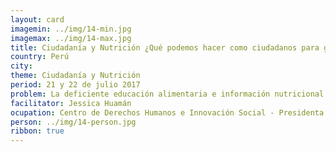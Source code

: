 ```yaml
---
layout: card
imagemin: ../img/14-min.jpg
imagemax: ../img/14-max.jpg
title: Ciudadanía y Nutrición ¿Qué podemos hacer como ciudadanos para garantizar una alimentación saludable en el Perú?
country: Perú
city:
theme: Ciudadanía y Nutrición
period: 21 y 22 de julio 2017
problem: La deficiente educación alimentaria e información nutricional implica una violación de los derechos de los consumidores de alimentos procesados, teniendo un efecto negativo en la salud de estos
facilitator: Jessica Huamán
ocupation: Centro de Derechos Humanos e Innovación Social - Presidenta
person: ../img/14-person.jpg
ribbon: true
---
```

